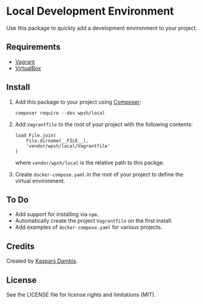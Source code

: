 # Local Development Environment

Use this package to quickly add a development environment to your project.


## Requirements

- [Vagrant](https://www.vagrantup.com/)
- [VirtualBox](https://www.virtualbox.org/)


## Install

1. Add this package to your project using [Composer](https://getcomposer.org):

       composer require --dev wpsh/local

2. Add `Vagrantfile` to the root of your project with the following contents:

       load File.join(
           File.dirname(__FILE__),
           'vendor/wpsh/local/Vagrantfile'
       )

    where `vendor/wpsh/local` is the relative path to this packge.

3. Create `docker-compose.yaml` in the root of your project to define the virtual environment.


## To Do

- Add support for installing via `npm`.
- Automatically create the project `Vagrantfile` on the first install.
- Add examples of `docker-compose.yaml` for various projects.


## Credits

Created by [Kaspars Dambis](https://kaspars.net).


## License

See the LICENSE file for license rights and limitations (MIT).